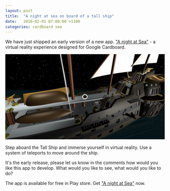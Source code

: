 ```yaml
---
layout: post
title:  "A night at sea on board of a tall ship"
date:   2016-02-01 07:00:00 +1100
categories: cardboard sea
---
```


We have just shipped an early version of a new app. ["A night at Sea"](https://play.google.com/store/apps/details?id=com.marineverse.nightatsea) - a virtual reality experience designed for Google Cardboard.

![Sailing Terms](/assets/nightatsea.jpg)

Step aboard the Tall Ship and immerse yourself in virtual reality. Use a system of teleports to move around the ship.

It's the early release, please let us know in the comments how would you like this app to develop. What would you like to see, what would you like to do?

The app is available for free in Play store. Get ["A night at Sea"](https://play.google.com/store/apps/details?id=com.marineverse.nightatsea) now.